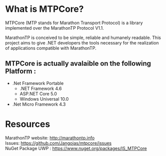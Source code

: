 # What is MTPCore?

MTPCore (MTP stands for Marathon Transport Protocol) is a library implemented over the MarathonTP Protocol V1.1.

MarathonTP is conceived to be simple, reliable and humanely readable. This project aims to give .NET developers the tools necessary for the realization of applications compatible with MarathonTP.

## MTPCore is actually avalaible on the following Platform :
* .Net Framework Portable 
    * .NET Framework 4.6 
    *  ASP.NET Core 5.0 
    *  Windows Universal 10.0 
* .Net Micro Framework 4.3 

# Resources
MarathonTP website: [http://marathontp.info ](http://marathontp.info )  
Issues: [https://github.com/Jangojas/mtpcore/issues ](https://github.com/Jangojas/mtpcore/issues )  
NuGet Package UWP : [https://www.nuget.org/packages/IS_MTPCore ](https://www.nuget.org/packages/IS_MTPCore )
